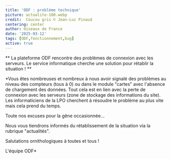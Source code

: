 ```yaml
---
title: 'ODF : problème technique'
picture: actualite-100.webp
credit:  Coucou gris © Jean-Luc Pinaud
centering: center
author: Oiseaux de France
date: '2025-03-12'
tags: [ODF,fonctionnement,bug]
active: true
---
```

** La plateforme ODF rencontre des problèmes de connexion avec les serveurs. Le service informatique cherche une solution pour rétablir la situation ! **

*Vous êtes nombreuses et nombreux à nous avoir signalé des problèmes au niveau des compteurs (tous à 0) ou dans le module "cartes" avec l'absence de chargement des données. Tout cela est en lien avec la perte de connexion avec les serveurs (zone de stockage des informations du site). Les informaticiens de la LPO cherchent à résoudre le problème au plus vite mais cela prend du temps. 

Toute nos excuses pour la gêne occasionnée... 

Nous vous tiendrons informés du rétablissement de la situation via la rubrique "actualités".

Salutations ornithologiques à toutes et tous ! 

L'équipe ODF*
